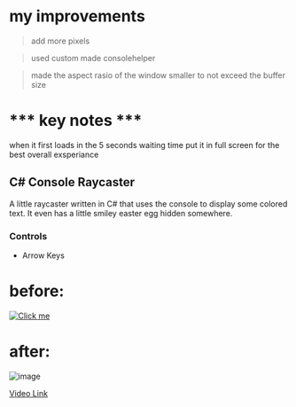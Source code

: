 # my improvements
>add more pixels

>used custom made consolehelper

>made the aspect rasio of the window smaller to not exceed the buffer size

# *** key notes ***
when it first loads in the 5 seconds waiting time put it in full screen for the best overall exsperiance

## C# Console Raycaster
A little raycaster written in C# that uses the console to display some colored text. It even has a little smiley easter egg hidden somewhere.

### Controls
- Arrow Keys

# before:
[![Click me](https://imgur.com/UKBMB5A.png)](https://drive.google.com/open?id=12RNsgTEl_DemJgIYGS6BzSH-296VEYcK)

# after:

![image](https://github.com/user-attachments/assets/f6dcdb0d-535d-440e-92b4-8e0d6a14476b)

[Video Link](https://drive.google.com/file/d/12RNsgTEl_DemJgIYGS6BzSH-296VEYcK/view)
